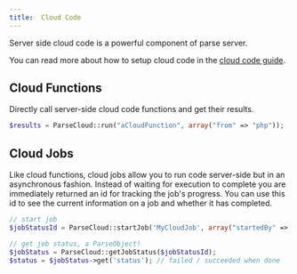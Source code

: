 ```yaml
---
title:  Cloud Code
---
```


Server side cloud code is a powerful component of parse server. 

You can read more about how to setup cloud code in the [cloud code guide](http://docs.parseplatform.org/cloudcode/guide/).

## Cloud Functions

Directly call server-side cloud code functions and get their results.

```php
$results = ParseCloud::run("aCloudFunction", array("from" => "php"));
```

## Cloud Jobs

Like cloud functions, cloud jobs allow you to run code server-side but in an asynchronous fashion.
Instead of waiting for execution to complete you are immediately returned an id for tracking the job's progress.
You can use this id to see the current information on a job and whether it has completed.

```php
// start job
$jobStatusId = ParseCloud::startJob('MyCloudJob', array("startedBy" => "me!"));

// get job status, a ParseObject!
$jobStatus = ParseCloud::getJobStatus($jobStatusId);
$status = $jobStatus->get('status'); // failed / succeeded when done
```